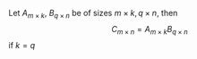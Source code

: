 Let $A_{m\times k}$, $B_{q\times n}$ be of sizes $m\times k, q\times n$, then
$$C_{m\times n} = A_{m\times k}B_{q\times n}$$
if $k = q$


